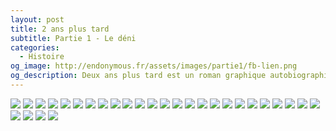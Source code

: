 ```yaml
---
layout: post
title: 2 ans plus tard
subtitle: Partie 1 - Le déni
categories:
  - Histoire
og_image: http://endonymous.fr/assets/images/partie1/fb-lien.png
og_description: Deux ans plus tard est un roman graphique autobiographique sur l'endométriose.
---
```


<img src="/assets/images/partie1/01- (1).png">
<img src="/assets/images/partie1/01- (2).png">
<img src="/assets/images/partie1/01- (3).png">
<img src="/assets/images/partie1/01- (4).png">
<img src="/assets/images/partie1/01- (5).png">
<img src="/assets/images/partie1/01- (6).png">
<img src="/assets/images/partie1/01- (7).png">
<img src="/assets/images/partie1/01- (8).png">
<img src="/assets/images/partie1/01- (9).png">
<img src="/assets/images/partie1/01- (10).png">
<img src="/assets/images/partie1/01- (11).png">
<img src="/assets/images/partie1/01- (12).png">
<img src="/assets/images/partie1/01- (13).png">
<img src="/assets/images/partie1/01- (14).png">
<img src="/assets/images/partie1/01- (15).png">
<img src="/assets/images/partie1/01- (16).png">
<img src="/assets/images/partie1/01- (17).png">
<img src="/assets/images/partie1/01- (18).png">
<img src="/assets/images/partie1/01- (19).png">
<img src="/assets/images/partie1/01- (20).png">
<img src="/assets/images/partie1/01- (21).png">
<img src="/assets/images/partie1/01- (22).png">
<img src="/assets/images/partie1/01- (23).png">
<img src="/assets/images/partie1/01- (24).png">
<img src="/assets/images/partie1/01- (25).png">
<img src="/assets/images/partie1/01- (26).png">
<img src="/assets/images/partie1/01- (27).png">
<img src="/assets/images/partie1/01- (28).png">
<img src="/assets/images/partie1/01- (29).png">